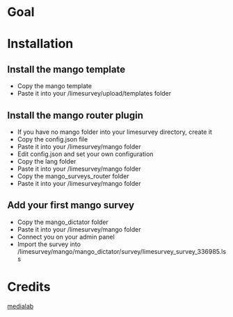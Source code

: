 # Goal


# Installation

## Install the mango template
* Copy the mango template
* Paste it into your /limesurvey/upload/templates folder

## Install the mango router plugin
* If you have no mango folder into your limesurvey directory, create it
* Copy the config.json file
* Paste it into your /limesurvey/mango folder
* Edit config.json and set your own configuration
* Copy the lang folder
* Paste it into your /limesurvey/mango folder
* Copy the mango_surveys_router folder
* Paste it into your /limesurvey/mango folder

## Add your first mango survey
* Copy the mango_dictator folder
* Paste it into your /limesurvey/mango folder
* Connect you on your admin panel
* Import the survey into /limesurvey/mango/mango_dictator/survey/limesurvey_survey_336985.lss

# Credits
[medialab](http://www.medialab.sciences-po.fr/)